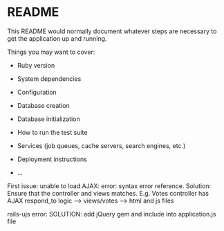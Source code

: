 # README

This README would normally document whatever steps are necessary to get the
application up and running.

Things you may want to cover:

* Ruby version

* System dependencies

* Configuration

* Database creation

* Database initialization

* How to run the test suite

* Services (job queues, cache servers, search engines, etc.)

* Deployment instructions

* ...


First issue: 
unable to load AJAX: error: syntax error reference.
Solution: 
Ensure that the controller and views matches. E.g. Votes controller has AJAX respond_to logic --> views/votes --> html and js files 

rails-ujs error: 
SOLUTION: 
add jQuery gem and include into application.js file 
